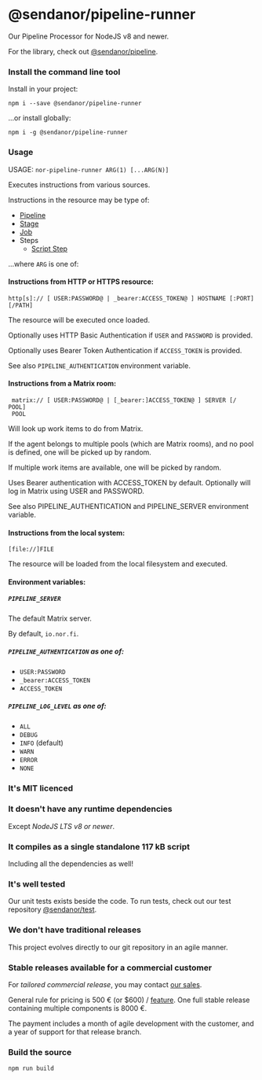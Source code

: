 # @sendanor/pipeline-runner

Our Pipeline Processor for NodeJS v8 and newer.

For the library, check out [@sendanor/pipeline](https://github.com/sendanor/pipeline).

### Install the command line tool

Install in your project:

`npm i --save @sendanor/pipeline-runner`

...or install globally:

`npm i -g @sendanor/pipeline-runner`

### Usage

USAGE: `nor-pipeline-runner ARG(1) [...ARG(N)]`

Executes instructions from various sources.
  
Instructions in the resource may be type of:

 * [Pipeline](https://github.com/sendanor/test/blob/main/examples/pipeline/pipeline.json)
 * [Stage](https://github.com/sendanor/test/blob/main/examples/pipeline/stage.json)
 * [Job](https://github.com/sendanor/test/blob/main/examples/pipeline/job.json)
 * Steps
   * [Script Step](https://github.com/sendanor/test/blob/main/examples/pipeline/step-script.json)

...where `ARG` is one of:

#### Instructions from HTTP or HTTPS resource:

    http[s]:// [ USER:PASSWORD@ | _bearer:ACCESS_TOKEN@ ] HOSTNAME [:PORT] [/PATH]
    
The resource will be executed once loaded.

Optionally uses HTTP Basic Authentication if `USER` and `PASSWORD` is provided.

Optionally uses Bearer Token Authentication if `ACCESS_TOKEN` is provided.

See also `PIPELINE_AUTHENTICATION` environment variable.

#### Instructions from a Matrix room:

     matrix:// [ USER:PASSWORD@ | [_bearer:]ACCESS_TOKEN@ ] SERVER [/ POOL]
     POOL

Will look up work items to do from Matrix.

If the agent belongs to multiple pools (which are Matrix rooms), and no pool is defined, one
will be picked up by random.

If multiple work items are available, one will be picked by random.

Uses Bearer authentication with ACCESS_TOKEN by default. Optionally will log in Matrix using
USER and PASSWORD.

See also PIPELINE_AUTHENTICATION and PIPELINE_SERVER environment variable.

#### Instructions from the local system:
  
    [file://]FILE
    
The resource will be loaded from the local filesystem and executed.

#### Environment variables:

##### `PIPELINE_SERVER`

The default Matrix server. 

By default, `io.nor.fi`.

##### `PIPELINE_AUTHENTICATION` as one of:

 * `USER:PASSWORD`
 * `_bearer:ACCESS_TOKEN`
 * `ACCESS_TOKEN`

##### `PIPELINE_LOG_LEVEL` as one of:

 * `ALL`
 * `DEBUG`
 * `INFO` (default)
 * `WARN`
 * `ERROR`
 * `NONE`
 
### It's MIT licenced

### It doesn't have any runtime dependencies

Except *NodeJS LTS v8 or newer*.

### It compiles as a single standalone 117 kB script

Including all the dependencies as well!

### It's well tested

Our unit tests exists beside the code. To run tests, check out our test repository 
[@sendanor/test](https://github.com/sendanor/test).

### We don't have traditional releases

This project evolves directly to our git repository in an agile manner.

### Stable releases available for a commercial customer

For *tailored commercial release*, you may contact [our sales](mailto:info@sendanor.fi).

General rule for pricing is 500 € (or $600) / [feature](https://github.com/sendanor/pipeline-runner/issues). One 
full stable release containing multiple components is 8000 €.

The payment includes a month of agile development with the customer, and a year of support for that 
release branch.

### Build the source

`npm run build`

